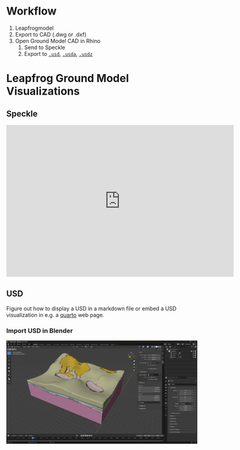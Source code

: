 # Workflow

1. Leapfrogmodel
2. Export to CAD (.dwg or .dxf)
3. Open Ground Model CAD in Rhino
   1. Send to Speckle
   2. Export to [`.usd`](../Geotech/LeapFrogGroundModel.usd), [`.usda`](../Geotech/LeapFrogGroundModel.usda), [`.usdz`](../Geotech/LeapFrogGroundModel.usdz)

# Leapfrog Ground Model Visualizations

## Speckle

<iframe title="Speckle" src="https://app.speckle.systems/projects/7a489ac0d4/models/3d1846339d#embed=%7B%22isEnabled%22%3Atrue%7D" width="600" height="400" frameborder="0"></iframe>

## USD

Figure out how to display a USD in a markdown file or embed a USD visualization in e.g. a [quarto](https://quarto.org/) web page.

### Import USD in Blender

![Leapfrog ground model in Blender](../public/LeapfrogGroundModelInBlender.png)
